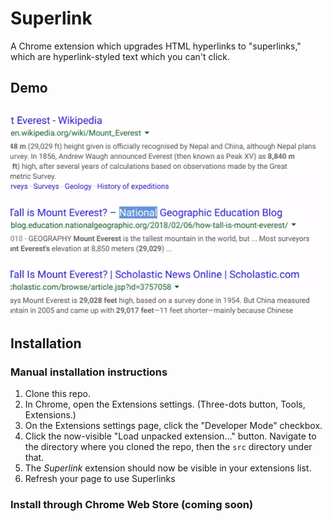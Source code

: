 # Superlink
A Chrome extension which upgrades HTML hyperlinks to "superlinks," which are
hyperlink-styled text which you can't click.

## Demo
![Recorded demo](https://github.com/jminjie/superlink/blob/master/res/updated-demo.gif)

## Installation
### Manual installation instructions
1. Clone this repo.
2. In Chrome, open the Extensions settings. (Three-dots button, Tools,
   Extensions.)
3. On the Extensions settings page, click the "Developer Mode" checkbox.
4. Click the now-visible "Load unpacked extension…" button. Navigate to the
   directory where you cloned the repo, then the `src` directory under that.
5. The *Superlink* extension should now be visible in your extensions list.
6. Refresh your page to use Superlinks

### Install through Chrome Web Store (coming soon)
